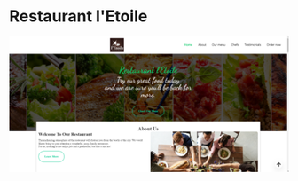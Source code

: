 # Restaurant l'Etoile
![stack Overflow](https://raw.githubusercontent.com/roumimech/projet-ecoin/main/screen.png)
